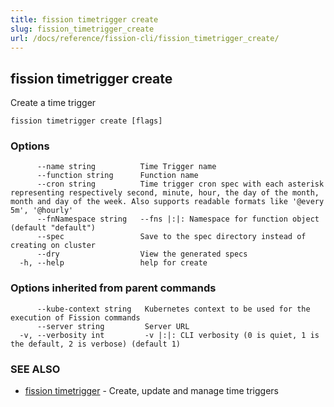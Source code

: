 ```yaml
---
title: fission timetrigger create
slug: fission_timetrigger_create
url: /docs/reference/fission-cli/fission_timetrigger_create/
---
```

## fission timetrigger create

Create a time trigger

```
fission timetrigger create [flags]
```

### Options

```
      --name string          Time Trigger name
      --function string      Function name
      --cron string          Time trigger cron spec with each asterisk representing respectively second, minute, hour, the day of the month, month and day of the week. Also supports readable formats like '@every 5m', '@hourly'
      --fnNamespace string   --fns |:|: Namespace for function object (default "default")
      --spec                 Save to the spec directory instead of creating on cluster
      --dry                  View the generated specs
  -h, --help                 help for create
```

### Options inherited from parent commands

```
      --kube-context string   Kubernetes context to be used for the execution of Fission commands
      --server string         Server URL
  -v, --verbosity int         -v |:|: CLI verbosity (0 is quiet, 1 is the default, 2 is verbose) (default 1)
```

### SEE ALSO

* [fission timetrigger](/docs/reference/fission-cli/fission_timetrigger/)	 - Create, update and manage time triggers

